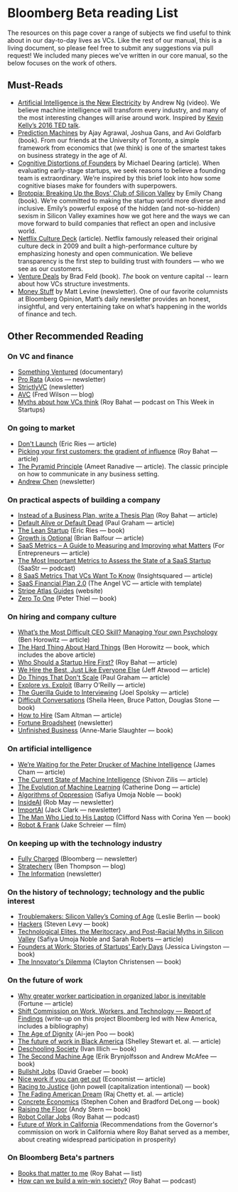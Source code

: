 # Bloomberg Beta reading List

The resources on this page cover a range of subjects we find useful to think about in our day-to-day lives as VCs. Like the rest of our manual, this is a living document, so please feel free to submit any suggestions via pull request! We included many pieces we've written in our core manual, so the below focuses on the work of others.

## Must-Reads

* [Artificial Intelligence is the New Electricity](https://www.youtube.com/watch?v=21EiKfQYZXc) by Andrew Ng (video). We believe machine intelligence will transform every industry, and many of the most interesting changes will arise around work. Inspired by [Kevin Kelly’s 2016 TED talk](https://www.ted.com/talks/kevin_kelly_how_ai_can_bring_on_a_second_industrial_revolution).
* [Prediction Machines](https://www.amazon.com/Prediction-Machines-Economics-Artificial-Intelligence/dp/1633695670) by Ajay Agrawal, Joshua Gans, and Avi Goldfarb (book). From our friends at the University of Toronto, a simple framework from economics that (we think) is one of the smartest takes on business strategy in the age of AI.
* [Cognitive Distortions of Founders](https://medium.com/@mcgd/the-cognitive-distortions-of-founders-8e96c1edf60b) by Michael Dearing (article). When evaluating early-stage startups, we seek reasons to believe a founding team is extraordinary. We’re inspired by this brief look into how some cognitive biases make for founders with superpowers.
* [Brotopia: Breaking Up the Boys' Club of Silicon Valley](https://www.amazon.com/Brotopia-Breaking-Boys-Silicon-Valley/dp/0735213534) by Emily Chang (book). We’re committed to making the startup world more diverse and inclusive. Emily’s powerful exposé of the hidden (and not-so-hidden) sexism in Silicon Valley examines how we got here and the ways we can move forward to build companies that reflect an open and inclusive world.
* [Netflix Culture Deck](https://hbr.org/2014/01/how-netflix-reinvented-hr) (article). Netflix famously released their original culture deck in 2009 and built a high-performance culture by emphasizing honesty and open communication. We believe transparency is the first step to building trust with founders — who we see as our customers.
* [Venture Deals](https://www.amazon.com/Venture-Deals-Smarter-Lawyer-Capitalist/dp/1119259754/ref=dp_ob_title_bk) by Brad Feld (book). *The* book on venture capital -- learn about how VCs structure investments.
* [Money Stuff](https://www.bloomberg.com/view/topics/money-stuff) by Matt Levine (newsletter). One of our favorite columnists at Bloomberg Opinion, Matt’s daily newsletter provides an honest, insightful, and very entertaining take on what’s happening in the worlds of finance and tech.

## Other Recommended Reading

### On VC and finance
* [Something Ventured](http://www.somethingventuredthemovie.com/) (documentary)
* [Pro Rata](https://www.axios.com/newsletters/axios-pro-rata) (Axios — newsletter)
* [StrictlyVC](https://www.strictlyvc.com/) (newsletter)
* [AVC](https://avc.com/) (Fred Wilson — blog)
* [Myths about how VCs think](https://thisweekinstartups.com/e981-roy-bahat-head-of-bloomberg-beta-shares-the-myths-of-venture-capital-the-great-value-of-founders-turned-investors-why-vcs-reject-startups-searing-insights-on-fundraising-valuations-and-p/) (Roy Bahat — podcast on This Week in Startups)

### On going to market
* [Don't Launch](http://www.startuplessonslearned.com/2009/03/dont-launch.html) (Eric Ries — article)
* [Picking your first customers: the gradient of influence](https://also.roybahat.com/picking-your-first-customers-the-gradient-of-influence-47858b90adfd) (Roy Bahat — article)
* [The Pyramid Principle](https://medium.com/lessons-from-mckinsey/the-pyramid-principle-f0885dd3c5c7) (Ameet Ranadive  — article). The classic principle on how to communicate in any business setting.
* [Andrew Chen](http://andrewchen.co/) (newsletter)

### On practical aspects of building a company
* [Instead of a Business Plan, write a Thesis Plan](https://also.roybahat.com/instead-of-a-business-plan-write-a-thesis-plan-6de9de59daaf) (Roy Bahat — article)
* [Default Alive or Default Dead](http://www.paulgraham.com/aord.html) (Paul Graham — article)
* [The Lean Startup](http://theleanstartup.com/) (Eric Ries — book)
* [Growth is Optional](https://brianbalfour.com/essays/growth-is-optional) (Brian Balfour — article)
* [SaaS Metrics – A Guide to Measuring and Improving what Matters](https://www.forentrepreneurs.com/saas-metrics-2/) (For Entrepreneurs — article)
* [The Most Important Metrics to Assess the State of a SaaS Startup](https://www.saastr.com/saastr-podcast-113-dan-adika-founder-ceo-walkme-shares-the-most-important-metrics-to-assess-the-state-of-a-saas-startup/) (SaaStr — podcast)
* [8 SaaS Metrics That VCs Want To Know](http://www.insightsquared.com/2015/12/vc-influencers-top-saas-metrics/) (Insightsquared — article)
* [SaaS Financial Plan 2.0](https://christophjanz.blogspot.com/2016/03/saas-financial-plan-20.html) (The Angel VC — article with template)
* [Stripe Atlas Guides](https://stripe.com/atlas/guides) (website)
* [Zero To One](https://www.amazon.com/Zero-One-Notes-Startups-Future/dp/0804139296) (Peter Thiel — book)

### On hiring and company culture
* [What’s the Most Difficult CEO Skill? Managing Your own Psychology](https://a16z.com/2011/03/31/whats-the-most-difficult-ceo-skill-managing-your-own-psychology/) (Ben Horowitz — article)
* [The Hard Thing About Hard Things](https://www.amazon.com/Hard-Thing-About-Things-Building/dp/0062273205) (Ben Horowitz — book, which includes the above article)
* [Who Should a Startup Hire First?](https://shift.newco.co/who-should-a-startup-hire-first-c12b279814aa) (Roy Bahat — article)
* [We Hire the Best, Just Like Everyone Else](https://blog.codinghorror.com/we-hire-the-best-just-like-everyone-else/) (Jeff Atwood — article)
* [Do Things That Don't Scale](http://paulgraham.com/ds.html) (Paul Graham — article)
* [Explore vs. Exploit](https://barryoreilly.com/2015/12/14/lean-pmo-explore-vs-exploit/) (Barry O’Reilly — article)
* [The Guerilla Guide to Interviewing](https://www.joelonsoftware.com/2006/10/25/the-guerrilla-guide-to-interviewing-version-30/) (Joel Spolsky — article)
* [Difficult Conversations](https://www.amazon.com/Difficult-Conversations-Discuss-What-Matters/dp/0143118447) (Sheila Heen, Bruce Patton, Douglas Stone — book)
* [How to Hire](http://blog.samaltman.com/how-to-hire) (Sam Altman — article)
* [Fortune Broadsheet](http://fortune.com/newsletter/broadsheet/) (newsletter)
* [Unfinished Business](https://www.amazon.com/Unfinished-Business-Women-Work-Family/dp/0812984978) (Anne-Marie Slaughter — book)

### On artificial intelligence
* [We’re Waiting for the Peter Drucker of Machine Intelligence](https://machinelearnings.co/were-waiting-for-the-peter-drucker-of-machine-intelligence-9b674191b420) (James Cham — article)
* [The Current State of Machine Intelligence](http://www.shivonzilis.com/machineintelligence) (Shivon Zilis — article)
* [The Evolution of Machine Learning](https://techcrunch.com/2017/08/08/the-evolution-of-machine-learning/) (Catherine Dong — article)
* [Algorithms of Oppression](https://www.amazon.com/Algorithms-Oppression-Search-Engines-Reinforce/dp/1479837245) (Safiya Umoja Noble — book)
* [InsideAI](https://inside.com/ai?ref=newsletter) (Rob May — newsletter)
* [ImportAI](https://us13.campaign-archive.com/home/?u=67bd06787e84d73db24fb0aa5&id=6c9d98ff2c) (Jack Clark — newsletter)
* [The Man Who Lied to His Laptop](https://www.amazon.com/Man-Who-Lied-His-Laptop/dp/1617230049) (Clifford Nass with Corina Yen — book)
* [Robot & Frank](https://www.imdb.com/title/tt1990314/) (Jake Schreier — film)

### On keeping up with the technology industry
* [Fully Charged](https://www.bloomberg.com/technology) (Bloomberg — newsletter)
* [Stratechery](https://stratechery.com/) (Ben Thompson — blog)
* [The Information](https://www.theinformation.com/newsletter) (newsletter)

### On the history of technology; technology and the public interest
* [Troublemakers: Silicon Valley’s Coming of Age](https://www.amazon.com/Troublemakers-Silicon-Valleys-Coming-Age/dp/1451651511/) (Leslie Berlin — book)
* [Hackers](https://www.amazon.com/Hackers-Computer-Revolution-Steven-Levy/dp/1449388396) (Steven Levy — book)
* [Technological Elites, the Meritocracy, and Post-Racial Myths in Silicon Valley](https://escholarship.org/uc/item/7z3629nh) (Safiya Umoja Noble and Sarah Roberts — article)
* [Founders at Work: Stories of Startups' Early Days](https://www.amazon.com/Founders-Work-Stories-Startups-Early/dp/1430210788) (Jessica Livingston — book)
* [The Innovator's Dilemma](https://www.amazon.com/Innovators-Dilemma-Technologies-Management-Innovation/dp/1633691780) (Clayton Christensen — book)

### On the future of work
* [Why greater worker participation in organized labor is inevitable](https://fortune.com/2021/12/02/unions-greater-worker-participation-organized-labor-inevitable-seiu-tech-industry/) (Fortune — article)
* [Shift Commission on Work, Workers, and Technology — Report of Findings](https://docsend.com/view/4wizcjb) (write-up on this project Bloomberg led with New America, includes a bibliography)
* [The Age of Dignity](https://www.amazon.com/Age-Dignity-Preparing-Changing-America/dp/1620972018) (Ai-jen Poo — book)
* [The future of work in Black America](https://www.mckinsey.com/featured-insights/future-of-work/the-future-of-work-in-black-america#) (Shelley Stewart et. al. — article)
* [Deschooling Society](https://www.amazon.com/Deschooling-Society-Open-Forum-S/dp/0714508799) (Ivan Illich — book)
* [The Second Machine Age](https://www.amazon.com/Second-Machine-Age-Prosperity-Technologies/dp/0393350649) (Erik Brynjolfsson and Andrew McAfee — book)
* [Bullshit Jobs](https://www.amazon.com/Bullshit-Jobs-Theory-David-Graeber/dp/150114331X) (David Graeber — book)
* [Nice work if you can get out](https://www.economist.com/finance-and-economics/2014/04/22/nice-work-if-you-can-get-out) (Economist — article)
* [Racing to Justice](https://www.amazon.com/Racing-Justice-Transforming-Conceptions-Inclusive/dp/0253017718) (john powell (capitalization intentional) — book)
* [The Fading American Dream](https://www.nber.org/papers/w22910) (Raj Chetty et. al. — article)
* [Concrete Economics](https://www.amazon.com/Concrete-Economics-Hamilton-Approach-Economic/dp/1422189813) (Stephen Cohen and Bradford DeLong — book)
* [Raising the Floor](https://www.amazon.com/Raising-Floor-Universal-Economy-American/dp/1610396251) (Andy Stern — book)
* [Robot Collar Jobs](https://pca.st/bu8m5ng3#t=2m37s) (Roy Bahat — podcast)
* [Future of Work in California](https://www.labor.ca.gov/wp-content/uploads/sites/338/2021/02/ca-future-of-work-report.pdf) (Recommendations from the Governor's commission on work in California where Roy Bahat served as a member, about creating widespread participation in prosperity)

### On Bloomberg Beta's partners
* [Books that matter to me](https://www.amazon.com/ideas/amzn1.account.AEQE3R3FDPUUFV572PJTM3TJBJMQ/2VV8GXDPAWZBH?type=explore&ref=idea_cp_vl_ov_d) (Roy Bahat — list)
* [How can we build a win-win society?](https://www.therealignment.fm/187-roy-bahat-how-can-we-build-a-win-win-society/) (Roy Bahat — podcast)
